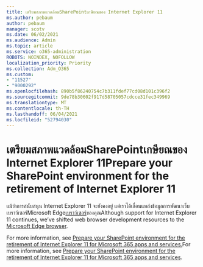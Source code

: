 ```yaml
---
title: เตรียมสภาพแวดล้อมSharePointเกษียณของ Internet Explorer 11
ms.author: pebaum
author: pebaum
manager: scotv
ms.date: 06/02/2021
ms.audience: Admin
ms.topic: article
ms.service: o365-administration
ROBOTS: NOINDEX, NOFOLLOW
localization_priority: Priority
ms.collection: Adm_O365
ms.custom:
- "11527"
- "9000292"
ms.openlocfilehash: 890b5f86240754c7b311fdef77cd08d101c396f2
ms.sourcegitcommit: 9de78b30602f917d58705057cdcce31fec349969
ms.translationtype: MT
ms.contentlocale: th-TH
ms.lasthandoff: 06/04/2021
ms.locfileid: "52794030"
---
```

# <a name="prepare-your-sharepoint-environment-for-the-retirement-of-internet-explorer-11"></a><span data-ttu-id="6cdc0-102">เตรียมสภาพแวดล้อมSharePointเกษียณของ Internet Explorer 11</span><span class="sxs-lookup"><span data-stu-id="6cdc0-102">Prepare your SharePoint environment for the retirement of Internet Explorer 11</span></span>

<span data-ttu-id="6cdc0-103">แม้ว่าการสนับสนุน Internet Explorer 11 จะยังคงอยู่ แต่เราได้เลื่อนแหล่งข้อมูลการพัฒนาเว็บเบราว์เซอร์Microsoft Edge[เบราว์เซอร์](https://www.microsoft.com/edge/business)ของคุณ</span><span class="sxs-lookup"><span data-stu-id="6cdc0-103">Although support for Internet Explorer 11 continues, we’ve shifted web browser development resources to the [Microsoft Edge browser](https://www.microsoft.com/edge/business).</span></span> 

<span data-ttu-id="6cdc0-104">For more information, see [Prepare your SharePoint environment for the retirement of Internet Explorer 11 for Microsoft 365 apps and services.](/sharepoint/prepare-ie11)</span><span class="sxs-lookup"><span data-stu-id="6cdc0-104">For more information, see [Prepare your SharePoint environment for the retirement of Internet Explorer 11 for Microsoft 365 apps and services](/sharepoint/prepare-ie11).</span></span>

